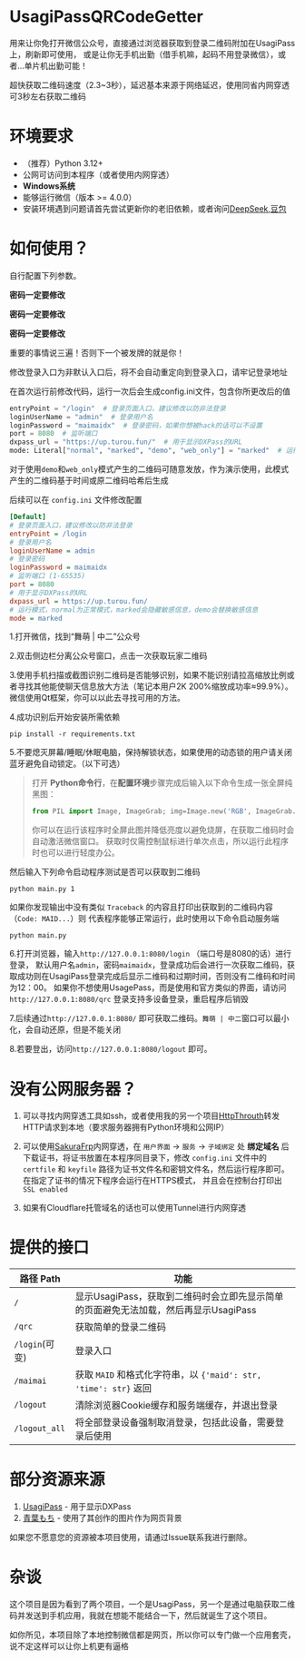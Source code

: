 # UsagiPassQRCodeGetter
用来让你免打开微信公众号，直接通过浏览器获取到登录二维码附加在UsagiPass上，刷新即可使用，
或是让你无手机出勤（借手机嘛，起码不用登录微信），或者...单片机出勤可能！

超快获取二维码速度（2.3~3秒），延迟基本来源于网络延迟，使用同省内网穿透可3秒左右获取二维码

# 环境要求
- （推荐）Python 3.12+
- 公网可访问到本程序（或者使用内网穿透）
- **Windows系统**
- 能够运行微信（版本 >= 4.0.0）
- 安装环境遇到问题请首先尝试更新你的老旧依赖，或者询问[DeepSeek](https://chat.deepseek.com/),[豆包](https://doubao.com/)

# 如何使用？
自行配置下列参数。

**密码一定要修改**

**密码一定要修改**

**密码一定要修改**

重要的事情说三遍！否则下一个被发牌的就是你！

修改登录入口为非默认入口后，将不会自动重定向到登录入口，请牢记登录地址

在首次运行前修改代码，运行一次后会生成config.ini文件，包含你所更改后的值
```python
entryPoint = "/login"  # 登录页面入口，建议修改以防非法登录
loginUserName = "admin"  # 登录用户名
loginPassword = "maimaidx"  # 登录密码，如果你想被hack的话可以不设置
port = 8080  # 监听端口
dxpass_url = "https://up.turou.fun/"  # 用于显示DXPass的URL
mode: Literal["normal", "marked", "demo", "web_only"] = "marked"  # 运行模式，normal为正常模式，marked会隐藏敏感信息，demo会替换敏感信息，web_only只显示DXPass页面
```

对于使用`demo`和`web_only`模式产生的二维码可随意发放，作为演示使用，此模式产生的二维码基于时间或原二维码哈希后生成

后续可以在 `config.ini` 文件修改配置

```ini
[Default]
# 登录页面入口，建议修改以防非法登录
entryPoint = /login
# 登录用户名
loginUserName = admin
# 登录密码
loginPassword = maimaidx
# 监听端口 (1-65535)
port = 8080
# 用于显示DXPass的URL
dxpass_url = https://up.turou.fun/
# 运行模式，normal为正常模式，marked会隐藏敏感信息，demo会替换敏感信息
mode = marked
```

1.打开微信，找到“舞萌 | 中二”公众号

2.双击侧边栏分离公众号窗口，点击一次获取玩家二维码

3.使用手机扫描或截图识别二维码是否能够识别，如果不能识别请拉高缩放比例或者寻找其他能使聊天信息放大方法（笔记本用户2K 200%缩放成功率≈99.9%）。
微信使用Qt框架，你可以以此去寻找可用的方法。

4.成功识别后开始安装所需依赖

```shell
pip install -r requirements.txt
```

5.不要熄灭屏幕/睡眠/休眠电脑，保持解锁状态，如果使用的动态锁的用户请关闭蓝牙避免自动锁定。（以下可选）

> 打开 **Python命令行**，在**配置环境**步骤完成后输入以下命令生成一张全屏纯黑图：
> 
> ```python
> from PIL import Image, ImageGrab; img=Image.new('RGB', ImageGrab.grab().size, (0,0,0)); img.save('black.png'); img.show()
> ```
> 
> 你可以在运行该程序时全屏此图并降低亮度以避免烧屏，在获取二维码时会自动激活微信窗口。
> 获取时仅需控制鼠标进行单次点击，所以运行此程序时也可以进行轻度办公。


然后输入下列命令启动程序测试是否可以获取到二维码

```shell
python main.py 1
```

如果你发现输出中没有类似 `Traceback` 的内容且打印出获取到的二维码内容（`Code: MAID...`）则
代表程序能够正常运行，此时使用以下命令启动服务端

```shell
python main.py
```

6.打开浏览器，输入`http://127.0.0.1:8080/login` （端口号是8080的话）进行登录，
默认用户名`admin`，密码`maimaidx`，登录成功后会进行一次获取二维码，获取成功则在UsagiPass登录完成后显示二维码和过期时间，否则没有二维码和时间为12：00。
如果你不想使用UsagePass，而是使用和官方类似的界面，请访问`http://127.0.0.1:8080/qrc` 
登录支持多设备登录，重启程序后销毁

7.后续通过`http://127.0.0.1:8080/` 即可获取二维码。`舞萌 | 中二`窗口可以最小化，会自动还原，但是不能关闭

8.若要登出，访问`http://127.0.0.1:8080/logout` 即可。


# 没有公网服务器？

1. 可以寻找内网穿透工具如ssh，或者使用我的另一个项目[HttpThrouth](https://github.com/MeiHuaGuangShuo/http_through)转发HTTP请求到本地（要求服务器拥有Python环境和公网IP）

2. 可以使用[SakuraFrp](https://www.natfrp.com/)内网穿透，在 `用户界面` -> `服务` -> `子域绑定` 处
 **绑定域名** 后下载证书，将证书放置在本程序同目录下，修改 `config.ini` 文件中的 `certfile` 和 `keyfile` 路径为证书文件名和密钥文件名，然后运行程序即可。在指定了证书的情况下程序会运行在HTTPS模式，
并且会在控制台打印出 `SSL enabled`

3. 如果有Cloudflare托管域名的话也可以使用Tunnel进行内网穿透

# 提供的接口

| 路径 Path       | 功能                                                  |
|---------------|-----------------------------------------------------|
| `/`           | 显示UsagiPass，获取到二维码时会立即先显示简单的页面避免无法加载，然后再显示UsagiPass |
| `/qrc`        | 获取简单的登录二维码                                          |
| `/login`(可变)  | 登录入口                                                |
| `/maimai`     | 获取 `MAID` 和格式化字符串，以 `{'maid': str, 'time': str}` 返回 |
| `/logout`     | 清除浏览器Cookie缓存和服务端缓存，并退出登录                           |
| `/logout_all` | 将全部登录设备强制取消登录，包括此设备，需要登录后使用                         | 

# 部分资源来源

1. [UsagiPass](https://github.com/TrueRou/UsagiPass) - 用于显示DXPass
2. [青葉もち](https://www.pixiv.net/users/27236214) - 使用了其创作的图片作为网页背景

如果您不愿意您的资源被本项目使用，请通过Issue联系我进行删除。

# 杂谈
这个项目是因为看到了两个项目，一个是UsagiPass，另一个是通过电脑获取二维码并发送到手机应用，我就在想能不能结合一下，然后就诞生了这个项目。

如你所见，本项目除了本地控制微信都是网页，所以你可以专门做一个应用套壳，说不定这样可以让你上机更有逼格
